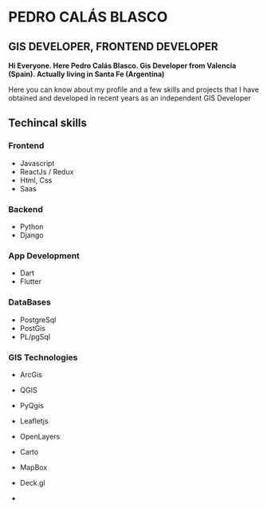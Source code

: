 # PEDRO CALÁS BLASCO
## GIS DEVELOPER, FRONTEND DEVELOPER

**Hi Everyone. Here Pedro Calás Blasco. Gis Developer from Valencia (Spain). Actually living in Santa Fe (Argentina)**


Here you can know about my profile and a few skills and projects that I have obtained and developed
in recent years as an independent GIS Developer

## Techincal skills

### Frontend
- Javascript
- ReactJs / Redux
- Html, Css
- Saas

### Backend
- Python
- Django

### App Development
- Dart
- Flutter

### DataBases
- PostgreSql
- PostGis
- PL/pgSql

### GIS Technologies
- ArcGis
- QGIS
- PyQgis
- Leafletjs
- OpenLayers
- Carto
- MapBox 
- Deck.gl

- 




